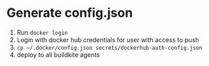 # Generate config.json

1. Run `docker login`
2. Login with docker hub credentials for user with access to push
3. `cp ~/.docker/config.json secrets/dockerhub-auth-config.json`
4. deploy to all buildkite agents
